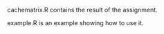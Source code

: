 cachematrix.R contains the result of the assignment.

example.R is an example showing how to use it.
